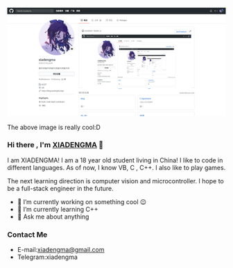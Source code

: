 ![cool](https://raw.githubusercontent.com/XIADENGMA/XIADENGMA/master/image.jpg)

The above image is really cool:D



### Hi there , I'm [XIADENGMA](https://xiadengma.com/) 👋

I am XIADENGMA! I am a 18 year old student living in China! I like to code in different languages. As of now, I know VB, C , C++. I also like to play games.

The next learning direction is computer vision and microcontroller. I hope to be a full-stack engineer in the future.

- 🔭 I’m currently working on something cool 😉
- 🌱  I’m currently learning C++
- 💬 Ask me about anything

### Contact Me

- E-mail:xiadengma@gmail.com
- Telegram:xiadengma
